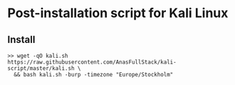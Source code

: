 # Post-installation script for Kali Linux

## Install

```Shell
>> wget -qO kali.sh https://raw.githubusercontent.com/AnasFullStack/kali-script/master/kali.sh \
  && bash kali.sh -burp -timezone "Europe/Stockholm"
```
